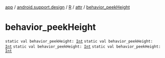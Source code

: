 [app](../../../index.md) / [android.support.design](../../index.md) / [R](../index.md) / [attr](index.md) / [behavior_peekHeight](.)

# behavior_peekHeight

`static val behavior_peekHeight: `[`Int`](https://kotlinlang.org/api/latest/jvm/stdlib/kotlin/-int/index.html)
`static val behavior_peekHeight: `[`Int`](https://kotlinlang.org/api/latest/jvm/stdlib/kotlin/-int/index.html)
`static val behavior_peekHeight: `[`Int`](https://kotlinlang.org/api/latest/jvm/stdlib/kotlin/-int/index.html)
`static val behavior_peekHeight: `[`Int`](https://kotlinlang.org/api/latest/jvm/stdlib/kotlin/-int/index.html)